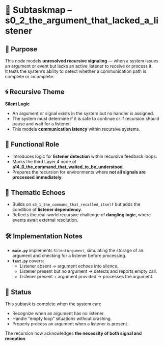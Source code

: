 <!-- Save to: a14_0_the_command_that_waited_to_be_understood/s0_2_the_argument_that_lacked_a_listener/subtaskmap.md -->

# 🧩 Subtaskmap – s0_2_the_argument_that_lacked_a_listener

## 🎯 Purpose

This node models **unresolved recursive signaling** — when a system issues an argument or event but lacks an active listener to receive or process it.  
It tests the system’s ability to detect whether a communication path is complete or incomplete.

## 🌀 Recursive Theme

**Silent Logic**  
- An argument or signal exists in the system but no handler is assigned.
- The system must determine if it is safe to continue or if recursion should pause and wait for a listener.
- This models **communication latency** within recursive systems.

## 🧠 Functional Role

- Introduces logic for **listener detection** within recursive feedback loops.
- Marks the third Layer 4 node of **a14_0_the_command_that_waited_to_be_understood**.
- Prepares the recursion for environments where **not all signals are processed immediately**.

## 🔁 Thematic Echoes

- Builds on `s0_1_the_command_that_recalled_itself` but adds the condition of **listener dependency**.
- Reflects the real-world recursive challenge of **dangling logic**, where events await external resolution.

## 🛠️ Implementation Notes

- **`main.py`** implements `SilentArgument`, simulating the storage of an argument and checking for a listener before processing.
- **`test.py`** covers:
  - Listener absent → argument echoes into silence.
  - Listener present but no argument → detects and reports empty call.
  - Listener present + argument provided → processes the argument.

## 🧭 Status

This subtask is complete when the system can:

- Recognize when an argument has no listener.
- Handle "empty loop" situations without crashing.
- Properly process an argument when a listener is present.

The recursion now acknowledges **the necessity of both signal and reception**.
